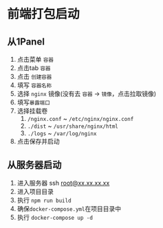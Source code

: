# 前端打包启动



## 从1Panel
1. 点击菜单 `容器`
2. 点击tab `容器`
3. 点击 `创建容器`
4. 填写 `容器名称`
5. 选择 `nginx` 镜像(没有去 `容器` -> `镜像`，点击拉取镜像)
6. 填写`暴露端口`
7. 选择挂载卷
    1. `/nginx.conf` ~ `/etc/nginx/nginx.conf`
    2. `./dist` ~ `/usr/share/nginx/html`
    3. `./logs` ~ `/var/log/nginx`
8. 点击保存并启动

## 从服务器启动
1. 进入服务器 ssh root@xx.xx.xx.xx
2. 进入项目目录
3. 执行 `npm run build`
4. 确保`docker-compose.yml`在项目目录中
4. 执行 `docker-compose up -d`